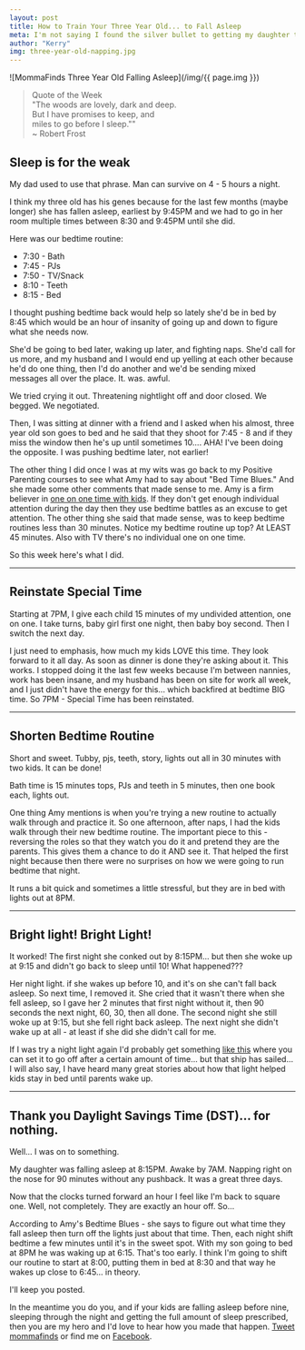```yaml
---
layout: post
title: How to Train Your Three Year Old... to Fall Asleep
meta: I'm not saying I found the silver bullet to getting my daughter to sleep. I just happened to stumble across a few nuances then when placed together helped my daughter fall asleep unaided, before 8:30, and improved a whole host of other challenges at the same time.
author: "Kerry"
img: three-year-old-napping.jpg
---
```


![MommaFinds Three Year Old Falling Asleep](/img/{{ page.img }})

> Quote of the Week <br> "The woods are lovely, dark and deep.<br>But I have promises to keep, and<br>miles to go before I sleep.""<br>~ Robert Frost

## Sleep is for the weak

My dad used to use that phrase. Man can survive on 4 - 5 hours a night.  

I think my three old has his genes because for the last few months (maybe longer) she has fallen asleep, earliest by 9:45PM and we had to go in her room multiple times between 8:30 and 9:45PM until she did.

Here was our bedtime routine:
+ 7:30 - Bath
+ 7:45 - PJs
+ 7:50 - TV/Snack
+ 8:10 - Teeth
+ 8:15 - Bed

I thought pushing bedtime back would help so lately she'd be in bed by 8:45 which would be an hour of insanity of going up and down to figure what she needs now.

She'd be going to bed later, waking up later, and fighting naps. She'd call for us more, and my husband and I would end up yelling at each other because he'd do one thing, then I'd do another and we'd be sending mixed messages all over the place. It. was. awful.

We tried crying it out. Threatening nightlight off and door closed. We begged. We negotiated.

Then, I was sitting at dinner with a friend and I asked when his almost, three year old son goes to bed and he said that they shoot for 7:45 - 8 and if they miss the window then he's up until sometimes 10.... AHA! I've been doing the opposite. I was pushing bedtime later, not earlier!

The other thing I did once I was at my wits was go back to my Positive Parenting courses to see what Amy had to say about "Bed Time Blues." And she made some other comments that made sense to me. Amy is a firm believer in [one on one time with kids](http://www.mommafinds.com/2019/02/11/special-quiet-time/). If they don't get enough individual attention during the day then they use bedtime battles as an excuse to get attention. The other thing she said that made sense, was to keep bedtime routines less than 30 minutes. Notice my bedtime routine up top? At LEAST 45 minutes. Also with TV there's no individual one on one time. 

So this week here's what I did.

___

## Reinstate Special Time

Starting at 7PM, I give each child 15 minutes of my undivided attention, one on one. I take turns, baby girl first one night, then baby boy second. Then I switch the next day. 

I just need to emphasis, how much my kids LOVE this time. They look forward to it all day. As soon as dinner is done they're asking about it. This works. I stopped doing it the last few weeks because I'm between nannies, work has been insane, and my husband has been on site for work all week, and I just didn't have the energy for this... which backfired at bedtime BIG time. So 7PM - Special Time has been reinstated.

---

## Shorten Bedtime Routine

Short and sweet. Tubby, pjs, teeth, story, lights out all in 30 minutes with two kids. It can be done!

Bath time is 15 minutes tops, PJs and teeth in 5 minutes, then one book each, lights out. 

One thing Amy mentions is when you're trying a new routine to actually walk through and practice it. So one afternoon, after naps, I had the kids walk through their new bedtime routine. The important piece to this - reversing the roles so that they watch you do it and pretend they are the parents. This gives them a chance to do it AND see it. That helped the first night because then there were no surprises on how we were going to run bedtime that night.

It runs a bit quick and sometimes a little stressful, but they are in bed with lights out at 8PM.

---

## Bright light! Bright Light!

It worked! The first night she conked out by 8:15PM... but then she woke up at 9:15 and didn't go back to sleep until 10! What happened??? 

Her night light. if she wakes up before 10, and it's on she can't fall back asleep. So next time, I removed it. She cried that it wasn't there when she fell asleep, so I gave her 2 minutes that first night without it, then 90 seconds the next night, 60, 30, then all done. The second night she still woke up at 9:15, but she fell right back asleep. The next night she didn't wake up at all - at least if she did she didn't call for me.

If I was try a night light again I'd probably get something [like this](https://amzn.to/2F2jFuT) where you can set it to go off after a certain amount of time... but that ship has sailed... I will also say, I have heard many great stories about how that light helped kids stay in bed until parents wake up.

---

## Thank you Daylight Savings Time (DST)... for nothing.

Well... I was on to something.

My daughter was falling asleep at 8:15PM. Awake by 7AM. Napping right on the nose for 90 minutes without any pushback. It was a great three days.

Now that the clocks turned forward an hour I feel like I'm back to square one. Well, not completely. They are exactly an hour off. So...

According to Amy's Bedtime Blues - she says to figure out what time they fall asleep then turn off the lights just about that time. Then, each night shift bedtime a few minutes until it's in the sweet spot. With my son going to bed at 8PM he was waking up at 6:15. That's too early. I think I'm going to shift our routine to start at 8:00, putting them in bed at 8:30 and that way he wakes up close to 6:45... in theory.

I'll keep you posted.

In the meantime you do you, and if your kids are falling asleep before nine, sleeping through the night and getting the full amount of sleep prescribed, then you are my hero and I'd love to hear how you made that happen. [Tweet mommafinds](https://twitter.com/MommaFinds) or find me on [Facebook](https://www.facebook.com/mommafinds/).
